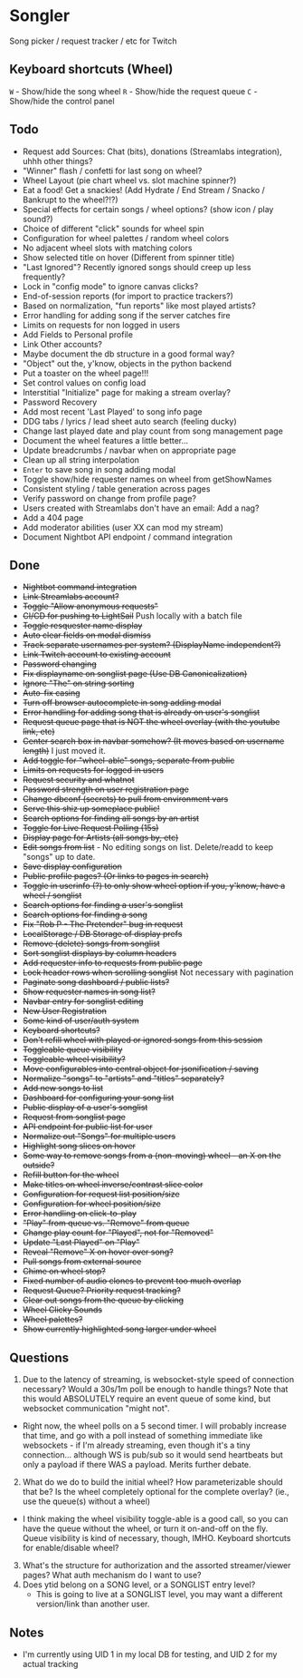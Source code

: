 # Songler
Song picker / request tracker / etc for Twitch

## Keyboard shortcuts (Wheel)

`W` - Show/hide the song wheel
`R` - Show/hide the request queue
`C` - Show/hide the control panel

## Todo

* Request add Sources: Chat (bits), donations (Streamlabs integration), uhhh other things?
* "Winner" flash / confetti for last song on wheel?
* Wheel Layout (pie chart wheel vs. slot machine spinner?)
* Eat a food! Get a snackies! (Add Hydrate / End Stream / Snacko / Bankrupt to the wheel?!?)
* Special effects for certain songs / wheel options? (show icon / play sound?)
* Choice of different "click" sounds for wheel spin
* Configuration for wheel palettes / random wheel colors
* No adjacent wheel slots with matching colors
* Show selected title on hover (Different from spinner title)
* "Last Ignored"? Recently ignored songs should creep up less frequently?
* Lock in "config mode" to ignore canvas clicks?
* End-of-session reports (for import to practice trackers?)
* Based on normalization, "fun reports" like most played artists?
* Error handling for adding song if the server catches fire
* Limits on requests for non logged in users
* Add Fields to Personal profile
* Link Other accounts?
* Maybe document the db structure in a good formal way?
* "Object" out the, y'know, objects in the python backend
* Put a toaster on the wheel page!!!
* Set control values on config load
* Interstitial "Initialize" page for making a stream overlay?
* Password Recovery
* Add most recent 'Last Played' to song info page
* DDG tabs / lyrics / lead sheet auto search (feeling ducky)
* Change last played date and play count from song management page
* Document the wheel features a little better...
* Update breadcrumbs / navbar when on appropriate page
* Clean up all string interpolation
* `Enter` to save song in song adding modal
* Toggle show/hide requester names on wheel from getShowNames
* Consistent styling / table generation across pages
* Verify password on change from profile page?
* Users created with Streamlabs don't have an email: Add a nag?
* Add a 404 page
* Add moderator abilities (user XX can mod my stream)
* Document Nightbot API endpoint / command integration

## Done

* ~~Nightbot command integration~~
* ~~Link Streamlabs account?~~
* ~~Toggle "Allow anonymous requests"~~
* ~~CI/CD for pushing to LightSail~~ Push locally with a batch file
* ~~Toggle resquester name display~~
* ~~Auto clear fields on modal dismiss~~
* ~~Track separate usernames per system? (DisplayName independent?)~~
* ~~Link Twitch account to existing account~~
* ~~Password changing~~
* ~~Fix displayname on songlist page (Use DB Canonicalization)~~
* ~~Ignore "The" on string sorting~~
* ~~Auto-fix casing~~
* ~~Turn off browser autocomplete in song adding modal~~
* ~~Error handling for adding song that is already on user's songlist~~
* ~~Request queue page that is NOT the wheel overlay (with the youtube link, etc)~~
* ~~Center search box in navbar somehow? (It moves based on username length)~~ I just moved it.
* ~~Add toggle for "wheel-able" songs, separate from public~~
* ~~Limits on requests for logged in users~~
* ~~Request security and whatnot~~
* ~~Password strength on user registration page~~
* ~~Change dbconf (secrets) to pull from environment vars~~
* ~~Serve this shiz up someplace public!~~
* ~~Search options for finding all songs by an artist~~
* ~~Toggle for Live Request Polling (15s)~~
* ~~Display page for Artists (all songs by, etc)~~
* ~~Edit songs from list~~ - No editing songs on list. Delete/readd to keep "songs" up to date.
* ~~Save display configuration~~
* ~~Public profile pages? (Or links to pages in search)~~
* ~~Toggle in userinfo (?) to only show wheel option if you, y'know, have a wheel / songlist~~
* ~~Search options for finding a user's songlist~~
* ~~Search options for finding a song~~
* ~~Fix "Rob P - The Pretender" bug in request~~
* ~~LocalStorage / DB Storage of display prefs~~
* ~~Remove (delete) songs from songlist~~
* ~~Sort songlist displays by column headers~~
* ~~Add requester info to requests from public page~~
* ~~Lock header rows when scrolling songlist~~ Not necessary with pagination
* ~~Paginate song dashboard / public lists?~~
* ~~Show requester names in song list?~~
* ~~Navbar entry for songlist editing~~
* ~~New User Registration~~
* ~~Some kind of user/auth system~~
* ~~Keyboard shortcuts?~~
* ~~Don't refill wheel with played or ignored songs from this session~~
* ~~Toggleable queue visibility~~
* ~~Toggleable wheel visibility?~~
* ~~Move configurables into central object for jsonification / saving~~
* ~~Normalize "songs" to "artists" and "titles" separately?~~
* ~~Add new songs to list~~
* ~~Dashboard for configuring your song list~~
* ~~Public display of a user's songlist~~
* ~~Request from songlist page~~
* ~~API endpoint for public list for user~~
* ~~Normalize out "Songs" for multiple users~~
* ~~Highlight song slices on hover~~
* ~~Some way to remove songs from a (non-moving) wheel - an X on the outside?~~
* ~~Refill button for the wheel~~
* ~~Make titles on wheel inverse/contrast slice color~~
* ~~Configuration for request list position/size~~
* ~~Configuration for wheel position/size~~
* ~~Error handling on click-to-play~~
* ~~"Play" from queue vs. "Remove" from queue~~
* ~~Change play count for "Played", not for "Removed"~~
* ~~Update "Last Played" on "Play"~~
* ~~Reveal "Remove" X on hover over song?~~
* ~~Pull songs from external source~~
* ~~Chime on wheel stop?~~
* ~~Fixed number of audio clones to prevent too much overlap~~
* ~~Request Queue? Priority request tracking?~~
* ~~Clear out songs from the queue by clicking~~
* ~~Wheel Clicky Sounds~~
* ~~Wheel palettes?~~
* ~~Show currently highlighted song larger under wheel~~

## Questions

1. Due to the latency of streaming, is websocket-style speed of connection necessary? Would a 30s/1m poll be enough to handle things? Note that this would ABSOLUTELY require an event queue of some kind, but websocket communication "might not".
  * Right now, the wheel polls on a 5 second timer. I will probably increase that time, and go with a poll instead of something immediate like websockets - if I'm already streaming, even though it's a tiny connection... although WS is pub/sub so it would send heartbeats but only a payload if there WAS a payload. Merits further debate.
2. What do we do to build the initial wheel? How parameterizable should that be? Is the wheel completely optional for the complete overlay? (ie., use the queue(s) without a wheel)
  * I think making the wheel visibility toggle-able is a good call, so you can have the queue without the wheel, or turn it on-and-off on the fly. Queue visibility is kind of necessary, though, IMHO. Keyboard shortcuts for enable/disable wheel?
3. What's the structure for authorization and the assorted streamer/viewer pages? What auth mechanism do I want to use?
4. Does ytid belong on a SONG level, or a SONGLIST entry level? 
   * This is going to live at a SONGLIST level, you may want a different version/link than another user. 

## Notes

* I'm currently using UID 1 in my local DB for testing, and UID 2 for my actual tracking
